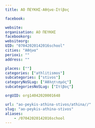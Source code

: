 ```yaml
---
title: ΑΟ ΠΕΥΚΗΣ-Αθήνα-Στίβος

facebook:

website:
organisation: ΑΟ ΠΕΥΚΗΣ
facebookorg:
websiteorg:
UID: "07042020142016school"
cities: "Αθήνα"
perioxi: ""
address: ""

places: [""]
categories: ["athlitismos"]
subcategories: ["stivos"]
categoryNoSLug: ["Αθλητισμός"]
subcategoriesNoSLug: ["Στίβος"]

orgUID: org14042020001648

url: "ao-peykis-athina-stivos/athina//"
slug: "ao-peykis-athina-stivos"
aliases:
    - /07042020142016school
---
```





